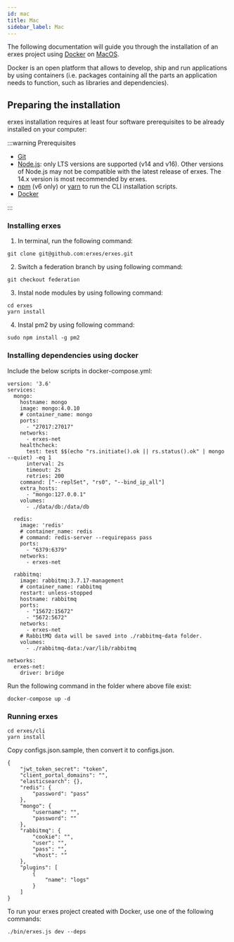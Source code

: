 ```yaml
---
id: mac
title: Mac
sidebar_label: Mac
---
```


The following documentation will guide you through the installation of an erxes project using <a href="https://www.docker.com/" target="_blank">Docker</a> on <a href="https://www.apple.com/macos/monterey/" target="_blank">MacOS</a>.

Docker is an open platform that allows to develop, ship and run applications by using containers (i.e. packages containing all the parts an application needs to function, such as libraries and dependencies).

## Preparing the installation

erxes installation requires at least four software prerequisites to be already installed on your computer:

:::warning Prerequisites

- <a href="https://github.com/git-guides/install-git" target="_blank">Git</a>
- [Node.js](https://nodejs.org): only LTS versions are supported (v14 and v16). Other versions of Node.js may not be compatible with the latest release of erxes. The 14.x version is most recommended by erxes.
- [npm](https://docs.npmjs.com/cli/v6/commands/npm-install) (v6 only) or [yarn](https://yarnpkg.com/getting-started/install) to run the CLI installation scripts.
- <a href="https://docs.docker.com/engine/install/">Docker</a>

:::


### Installing erxes


1. In terminal, run the following command:
```
git clone git@github.com:erxes/erxes.git
```

2. Switch a federation branch by using following command:
```
git checkout federation
```

3. Instal node modules by using following command:
```
cd erxes
yarn install
```

4. Instal pm2 by using following command:
```
sudo npm install -g pm2
```

### Installing dependencies using docker

Include the below scripts in docker-compose.yml:

```
version: '3.6'
services:
  mongo:
    hostname: mongo
    image: mongo:4.0.10
    # container_name: mongo
    ports:
      - "27017:27017"
    networks:
      - erxes-net
    healthcheck:
      test: test $$(echo "rs.initiate().ok || rs.status().ok" | mongo --quiet) -eq 1
      interval: 2s
      timeout: 2s
      retries: 200
    command: ["--replSet", "rs0", "--bind_ip_all"]
    extra_hosts:
      - "mongo:127.0.0.1"
    volumes:
      - ./data/db:/data/db

  redis:
    image: 'redis'
    # container_name: redis
    # command: redis-server --requirepass pass
    ports:
      - "6379:6379"
    networks:
      - erxes-net

  rabbitmq:
    image: rabbitmq:3.7.17-management
    # container_name: rabbitmq
    restart: unless-stopped
    hostname: rabbitmq
    ports:
      - "15672:15672"
      - "5672:5672"
    networks:
      - erxes-net
    # RabbitMQ data will be saved into ./rabbitmq-data folder.
    volumes:
      - ./rabbitmq-data:/var/lib/rabbitmq

networks:
  erxes-net:
    driver: bridge
```

Run the following command in the folder where above file exist:

```
docker-compose up -d
```

### Running erxes

```
cd erxes/cli
yarn install
```

Copy configs.json.sample, then convert it to configs.json.

```
{
	"jwt_token_secret": "token",
	"client_portal_domains": "",
	"elasticsearch": {},
	"redis": {
		"password": "pass"
	},
	"mongo": {
		"username": "",
		"password": ""
	},
	"rabbitmq": {
		"cookie": "",
		"user": "",
		"pass": "",
		"vhost": ""
	},
	"plugins": [
		{
			"name": "logs"
		}
	]
}
```


To run your erxes project created with Docker, use one of the following commands:
```
./bin/erxes.js dev --deps
```

